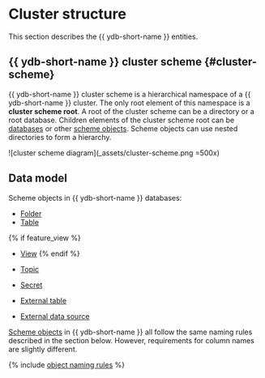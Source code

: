 # Cluster structure

This section describes the {{ ydb-short-name }} entities.

## {{ ydb-short-name }} cluster scheme {#cluster-scheme}

{{ ydb-short-name }} cluster scheme is a hierarchical namespace of a {{ ydb-short-name }} cluster. The only root element of this namespace is a **cluster scheme root**. A root of the cluster scheme can be a directory or a root database. Children elements of the cluster scheme root can be [databases](../../concepts/glossary.md#database) or other [scheme objects](../../concepts/glossary.md#scheme-object). Scheme objects can use nested directories to form a hierarchy.

![cluster scheme diagram](_assets/cluster-scheme.png =500x)

## Data model

Scheme objects in {{ ydb-short-name }} databases:

* [Folder](dir.md)
* [Table](table.md)

{% if feature_view %}
* [View](view.md)
{% endif %}

* [Topic](../topic.md)
* [Secret](secrets.md)
* [External table](external_table.md)
* [External data source](external_data_source.md)

[Scheme objects](../../concepts/glossary.md#scheme-object) in {{ ydb-short-name }} all follow the same naming rules described in the section below. However, requirements for column names are slightly different.

{% include [object naming rules](./_includes/object-naming-rules.md) %}
